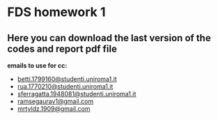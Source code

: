 # FDS homework 1

Here you can download the last version of the codes and report pdf file
---------------------
**emails to use for cc:**
- betti.1799160@studenti.uniroma1.it
- rua.1770210@studenti.uniroma1.it
- sferragatta.1948081@studenti.uniroma1.it
- ramsegaurav1@gmail.com
- mrtyldz.1909@gmail.com
